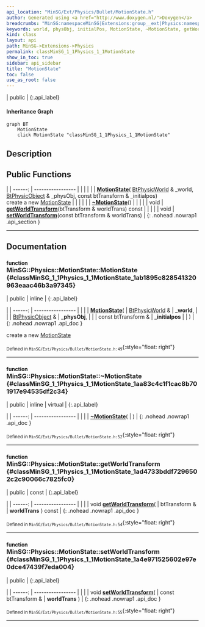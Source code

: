 ```yaml
---
api_location: "MinSG/Ext/Physics/Bullet/MotionState.h"
author: Generated using <a href="http://www.doxygen.nl/">Doxygen</a>
breadcrumbs: "MinSG:namespaceMinSG|Extensions:group__ext|Physics:namespaceMinSG_1_1Physics"
keywords: world, physObj, initialPos, MotionState, ~MotionState, getWorldTransform, setWorldTransform
kind: class
layout: api
path: MinSG->Extensions->Physics
permalink: classMinSG_1_1Physics_1_1MotionState
show_in_toc: true
sidebar: api_sidebar
title: "MotionState"
toc: false
use_as_root: false
---
```


| public |
{:.api_label}

#### Inheritance Graph

```mermaid
graph BT
	MotionState
	click MotionState "classMinSG_1_1Physics_1_1MotionState"
```

## Description





## Public Functions

|
| ------: | ----------------- |
|  | |
|  | **[MotionState](#classMinSG_1_1Physics_1_1MotionState_1ab1895c828541320963eaac46b3a97345)**( [BtPhysicWorld](classMinSG_1_1Physics_1_1BtPhysicWorld) & _world,  [BtPhysicObject](classMinSG_1_1Physics_1_1BtPhysicObject) & _physObj, const btTransform & _initialpos) <br/> create a new [MotionState](classMinSG_1_1Physics_1_1MotionState) |
|  | |
|  | **[~MotionState](#classMinSG_1_1Physics_1_1MotionState_1aa83c4c1f1cac8b701917e94535df2c34)**() |
|  | |
| void | **[getWorldTransform](#classMinSG_1_1Physics_1_1MotionState_1ad4733bddf7296502c2c90066c7825fc0)**(btTransform & worldTrans) const |
|  | |
| void | **[setWorldTransform](#classMinSG_1_1Physics_1_1MotionState_1a4e971525602e97e0dce47439f7eda004)**(const btTransform & worldTrans) |
{: .nohead .nowrap1 .api_section }


-------------------------------------------------------------------

## Documentation

### <small>function</small><br/> MinSG::Physics::MotionState::MotionState {#classMinSG_1_1Physics_1_1MotionState_1ab1895c828541320963eaac46b3a97345}

| public | inline |
{:.api_label}

|
| ------: | ----------------- |
|  |
|  **[MotionState](#classMinSG_1_1Physics_1_1MotionState_1ab1895c828541320963eaac46b3a97345)**( |  [BtPhysicWorld](classMinSG_1_1Physics_1_1BtPhysicWorld) & | **_world**, |
| |  [BtPhysicObject](classMinSG_1_1Physics_1_1BtPhysicObject) & | **_physObj**, |
| | const btTransform & | **_initialpos** |
|   ) |
{: .nohead .nowrap1 .api_doc }

create a new [MotionState](classMinSG_1_1Physics_1_1MotionState) 





<sub>Defined in `MinSG/Ext/Physics/Bullet/MotionState.h:49`</sub>{:style="float: right"}

-------------------------------------------------------------------

### <small>function</small><br/> MinSG::Physics::MotionState::~MotionState {#classMinSG_1_1Physics_1_1MotionState_1aa83c4c1f1cac8b701917e94535df2c34}

| public | inline | virtual |
{:.api_label}

|
| ------: | ----------------- |
|  |
|  **[~MotionState](#classMinSG_1_1Physics_1_1MotionState_1aa83c4c1f1cac8b701917e94535df2c34)**( |  ) |
{: .nohead .nowrap1 .api_doc }





<sub>Defined in `MinSG/Ext/Physics/Bullet/MotionState.h:52`</sub>{:style="float: right"}

-------------------------------------------------------------------

### <small>function</small><br/> MinSG::Physics::MotionState::getWorldTransform {#classMinSG_1_1Physics_1_1MotionState_1ad4733bddf7296502c2c90066c7825fc0}

| public | const |
{:.api_label}

|
| ------: | ----------------- |
|  |
| void **[getWorldTransform](#classMinSG_1_1Physics_1_1MotionState_1ad4733bddf7296502c2c90066c7825fc0)**( | btTransform & | **worldTrans** ) const |
{: .nohead .nowrap1 .api_doc }





<sub>Defined in `MinSG/Ext/Physics/Bullet/MotionState.h:54`</sub>{:style="float: right"}

-------------------------------------------------------------------

### <small>function</small><br/> MinSG::Physics::MotionState::setWorldTransform {#classMinSG_1_1Physics_1_1MotionState_1a4e971525602e97e0dce47439f7eda004}

| public |
{:.api_label}

|
| ------: | ----------------- |
|  |
| void **[setWorldTransform](#classMinSG_1_1Physics_1_1MotionState_1a4e971525602e97e0dce47439f7eda004)**( | const btTransform & | **worldTrans** ) |
{: .nohead .nowrap1 .api_doc }





<sub>Defined in `MinSG/Ext/Physics/Bullet/MotionState.h:55`</sub>{:style="float: right"}

-------------------------------------------------------------------

